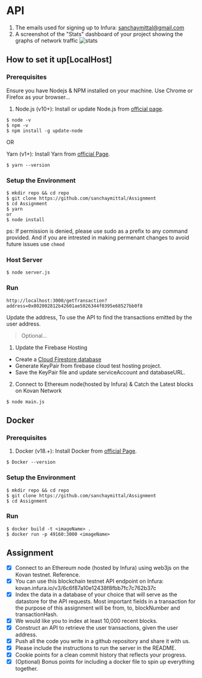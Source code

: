 # API

<!-- ## Run
Assignment is an API to retrieve the user transactions, by given the user address.
- Please visit the given link.
- Enter the user Address to retrieve the transactions by the user.
```
https://ethereum-transaction.herokuapp.com/getTransaction?address=0x002002812b42601ae5026344f0395e68527bb0f8
``` -->

1. The emails used for signing up to Infura: sanchaymittal@gmail.com
2. A screenshot of the "Stats" dashboard of your project showing the graphs of network traffic
![stats](/static/stats.png)

## How to set it up[LocalHost]
### Prerequisites

Ensure you have Nodejs & NPM installed on your machine. Use Chrome or Firefox as your browser...

1. Node.js (v10+): Install or update Node.js from [official page](https://nodejs.org/en/).

```
$ node -v
$ npm -v
$ npm install -g update-node
```

OR

Yarn (v1+): Install Yarn from [official Page](https://yarnpkg.com/lang/en/docs/install/#debian-stable).

```
$ yarn --version
```

### Setup the Environment

```
$ mkdir repo && cd repo
$ git clone https://github.com/sanchaymittal/Assignment
$ cd Assignment
$ yarn 
or
$ node install
```
ps: If permission is denied, please use sudo as a prefix to any command provided. And if you are intrested in making permenant changes to avoid future issues use ```chmod```

### Host Server
```
$ node server.js 
```
### Run
```
http://localhost:3000/getTransaction?address=0x002002812b42601ae5026344f0395e68527bb0f8
```
Update the address, To use the API to find the transactions emitted by the user address.


> Optional...
1. Update the Firebase Hosting
- Create a [Cloud Firestore database](https://firebase.google.com/docs/firestore/quickstart?authuser=5)
- Generate KeyPair from firebase cloud test hosting project.
- Save the KeyPair file and update serviceAccount and databaseURL.

2. Connect to Ethereum node(hosted by Infura) & Catch the Latest blocks on Kovan Network
```
$ node main.js
```

## Docker

### Prerequisites
1. Docker (v18.+): Install Docker from [official Page](https://www.docker.com/get-started).
```
$ Docker --version
```

### Setup the Environment

```
$ mkdir repo && cd repo
$ git clone https://github.com/sanchaymittal/Assignment
$ cd Assignment
```

### Run
```
$ docker build -t <imageName> .
$ docker run -p 49160:3000 <imageName>
```

## Assignment

- [x] Connect to an Ethereum node (hosted by Infura) using web3js on the Kovan testnet. Reference. 
- [x] You can use this blockchain testnet API endpoint on Infura: kovan.infura.io/v3/6c6f87a10e12438f8fbb7fc7c762b37c
- [x] Index the data in a database of your choice that will serve as the datastore for the API requests. Most important fields in a transaction for the purpose of this assignment will be from, to, blockNumber and transactionHash.
- [x] We would like you to index at least 10,000 recent blocks.
- [x] Construct an API to retrieve the user transactions, given the user address.
- [x] Push all the code you write in a github repository and share it with us. 
- [x] Please include the instructions to run the server in the README.
- [x] Cookie points for a clean commit history that reflects your progress.
- [x] (Optional) Bonus points for including a docker file to spin up everything together.